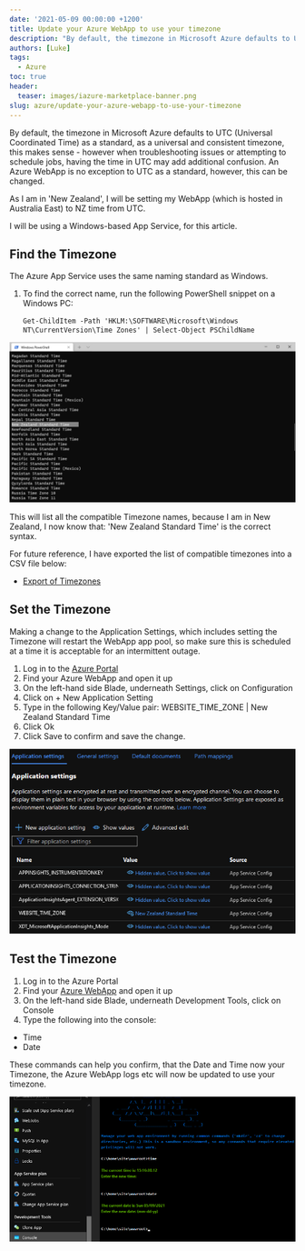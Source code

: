 ```yaml
---
date: '2021-05-09 00:00:00 +1200'
title: Update your Azure WebApp to use your timezone
description: "By default, the timezone in Microsoft Azure defaults to UTC Universal Coordinated Time as a standard, as a universal and consistent timezone, this makes..."
authors: [Luke]
tags:
  - Azure
toc: true
header:
  teaser: images/iazure-marketplace-banner.png
slug: azure/update-your-azure-webapp-to-use-your-timezone
---
```

By default, the timezone in Microsoft Azure defaults to UTC (Universal Coordinated Time) as a standard, as a universal and consistent timezone, this makes sense - however when troubleshooting issues or attempting to schedule jobs, having the time in UTC may add additional confusion. An Azure WebApp is no exception to UTC as a standard, however, this can be changed.

As I am in 'New Zealand', I will be setting my WebApp (which is hosted in Australia East) to NZ time from UTC.

I will be using a Windows-based App Service, for this article.

## Find the Timezone

The Azure App Service uses the same naming standard as Windows.

1. To find the correct name, run the following PowerShell snippet on a Windows PC:

       Get-ChildItem -Path 'HKLM:\SOFTWARE\Microsoft\Windows NT\CurrentVersion\Time Zones' | Select-Object PSChildName

![Windows Terminal - Timezone](/uploads/windowsterminal_timezone.png)

This will list all the compatible Timezone names, because I am in New Zealand, I now know that: 'New Zealand Standard Time' is the correct syntax. 

For future reference, I have exported the list of compatible timezones into a CSV file below:

* [Export of Timezones](https://luke.geek.nz/uploads/files/Timezones.csv "Export of Timezones")

## Set the Timezone

Making a change to the Application Settings, which includes setting the Timezone will restart the WebApp app pool, so make sure this is scheduled at a time it is acceptable for an intermittent outage.

1. Log in to the [Azure Portal](https://portal.azure.com/#blade/HubsExtension/BrowseResource/resourceType/Microsoft.Web%2Fsites "Azure Portal - App Services")
2. Find your Azure WebApp and open it up
3. On the left-hand side Blade, underneath Settings, click on Configuration
4. Click on + New Application Setting
5. Type in the following Key/Value pair:
WEBSITE_TIME_ZONE | New Zealand Standard Time
6. Click Ok
7. Click Save to confirm and save the change.

![Azure WebApp - Timezone](/uploads/azurewebapp_appsettingstimezone.png "Azure WebApp - Timezone")

## Test the Timezone

1. Log in to the Azure Portal
2. Find your [Azure WebApp](https://portal.azure.com/#blade/HubsExtension/BrowseResource/resourceType/Microsoft.Web%2Fsites "Azure Portal - App Services") and open it up
3. On the left-hand side Blade, underneath Development Tools, click on Console
4. Type the following into the console:

* Time
* Date

These commands can help you confirm, that the Date and Time now your Timezone, the Azure WebApp logs etc will now be updated to use your timezone.

![Azure App Service - Console](/uploads/azurewebapp_console_date.png "Azure App Service - Console")
